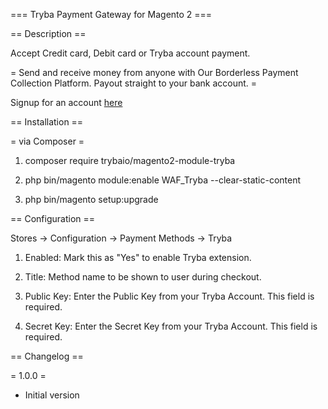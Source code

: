 === Tryba Payment Gateway for Magento 2 ===

== Description ==

Accept Credit card, Debit card or Tryba account payment.

= Send and receive money from anyone with Our Borderless Payment Collection Platform. Payout straight to your bank account. =

Signup for an account [here](https://tryba.io/login)

== Installation ==

= via Composer =

1. composer require trybaio/magento2-module-tryba

2. php bin/magento module:enable WAF_Tryba --clear-static-content

3. php bin/magento setup:upgrade

== Configuration ==

Stores -> Configuration -> Payment Methods -> Tryba

1. Enabled: Mark this as "Yes" to enable Tryba extension.

2. Title: Method name to be shown to user during checkout.

3. Public Key: Enter the Public Key from your Tryba Account. This field is required.

4. Secret Key: Enter the Secret Key from your Tryba Account. This field is required.

== Changelog ==

= 1.0.0 =
* Initial version